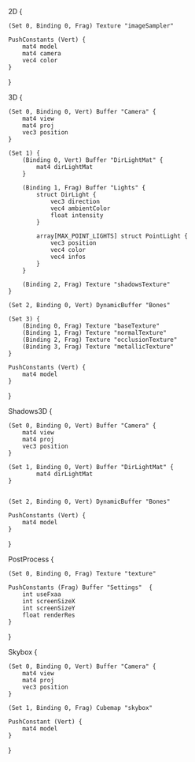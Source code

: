 2D {

    (Set 0, Binding 0, Frag) Texture "imageSampler"

    PushConstants (Vert) {
        mat4 model
        mat4 camera
        vec4 color
    }

}

3D {

    (Set 0, Binding 0, Vert) Buffer "Camera" {
        mat4 view
        mat4 proj
        vec3 position
    }

    (Set 1) {
        (Binding 0, Vert) Buffer "DirLightMat" {
            mat4 dirLightMat
        }

        (Binding 1, Frag) Buffer "Lights" {
            struct DirLight {
                vec3 direction
                vec4 ambientColor
                float intensity
            }

            array[MAX_POINT_LIGHTS] struct PointLight {
                vec3 position
                vec4 color
                vec4 infos
            }
        }

        (Binding 2, Frag) Texture "shadowsTexture"
    }

    (Set 2, Binding 0, Vert) DynamicBuffer "Bones"

    (Set 3) {
        (Binding 0, Frag) Texture "baseTexture"
        (Binding 1, Frag) Texture "normalTexture"
        (Binding 2, Frag) Texture "occlusionTexture"
        (Binding 3, Frag) Texture "metallicTexture"
    }

    PushConstants (Vert) {
        mat4 model
    }

}

Shadows3D {

    (Set 0, Binding 0, Vert) Buffer "Camera" {
        mat4 view
        mat4 proj
        vec3 position
    }

    (Set 1, Binding 0, Vert) Buffer "DirLightMat" {
            mat4 dirLightMat
    }


    (Set 2, Binding 0, Vert) DynamicBuffer "Bones"

    PushConstants (Vert) {
        mat4 model
    }

}

PostProcess {

    (Set 0, Binding 0, Frag) Texture "texture"

    PushConstants (Frag) Buffer "Settings"  {
        int useFxaa
        int screenSizeX
        int screenSizeY
        float renderRes
    }

}   

Skybox {

    (Set 0, Binding 0, Vert) Buffer "Camera" {
        mat4 view
        mat4 proj
        vec3 position
    }

    (Set 1, Binding 0, Frag) Cubemap "skybox"

    PushConstant (Vert) {
        mat4 model
    }

}

